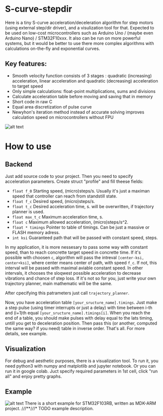 # S-curve-stepdir

Here is a tiny S-curve acceleration/deceleration algorithm for step motors (using external step/dir driver), and a visulization tool for that.
Expected to be used on low-cost microcontrollers such as Arduino Uno / (maybe even Arduino Nano) / STM32F10xxx. It also can be run on more powerful systems, but it would be better to use there more complex algorithms with calculations on-the-fly and exponential curves.

## Key features:
* Smooth velocity function consists of 3 stages : quadratic (increasing) acceleration, linear acceleration and quadratic (decreasing) acceleration to target speed
* Only simple calculations: float-point multiplications, sums and divisions
* Calculate acceleration table before moving and saving that in memory
* Short code in raw C
* Equal area discretization of pulse curve
* Newyhon's iteration method instead of accurate solving improves calculation speed on microcontrollers without FPU

![alt text](https://github.com/arabel1a/hg-set/blob/86c0ac5c8a4a52a7e100a826815487dfb3b82b9d/graphs.png?raw=true)

# How to use

## Backend
Just add source code to your project. 
Then you need to specify acceleration parameters. Create struct "profile" and fill theese fields:
*   `float f_0`            Starting speed, (micro)steps/s. Usually it's just a maximan speed that controller can reach from standstill state.
*   `float f_c`            Desired speed, (micro)steps/s.
*   `float t_c`            Desired acceleration time, s. will be overwritten, if trajectory planner is used.
*   `float max_t_c`			   Maximum acceleration time, s.
*   `float c`              Maximum allowed acceleration, (micro)steps/s^2.
*   `float * timings`      Pointer to table of timings. Can be just a massive or FLASH memory adress.
*   `int ksi`              Guaranteed path that will be passed with constant speed, steps.


In my application, it is more nessesary to pass some way with constant speed, than to reach concrette target speed in concrette time. If it's possible with choosen `c`, algorithm will pass the intreval `[center-ksi, center+ksi]`, where center means center of path, with speed `f_c`. If not, this interval will be passed with maximal aviable constant speed. In other intervals, it chooses the sloqwest possible acceleration to decrease vibrations and chance of step loss.  If it's not so for you, just write your own trajectory planner, main mathematic will be the same.

After cpecifying this patrameters just call `trajectory_planner`. 

Now, you have acceleration table `[your_sructure_name].timings`. Just make a step pulse (using timer interrupts or just a delay) with time between i-th and (i+1)th equal `[your_sructure_name].timings[i]`. When you reach the end of a table, you should make pulses with delay equal to the lats timing, untill you get to deceleration position. Then pass this (or another, computed the same way? if you need) table in inverse order. That's all. For more details, see example.

## Visualization

For debug and aesthetic purposes, there is a visualization tool. To run it, you need python3 with numpy and matplotlib and jupyter notebook. Or you can run it in google colab. Juct specify required parameters in 1st cell, click "run all" and enjoy pretty graphs.

## Example
![alt text](https://github.com/arabel1a/hg-set/blob/80d84c4c87f63d60765237c2049142040c9b7a02/example.png?raw=true)
There is a short example for STM32F103RB, written as MDK-ARM project. 
/*/*/**/*/*/* TODO example description.

